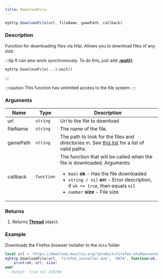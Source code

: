```yaml
---
title: DownloadFile
---
```


```jsx
myhttp.DownloadFile(url, fileName, gamePath, callback)
```

### Description
Function for downloading files via http.
Allows you to download files of any size.

:::tip
It can also work synchronously. To do this, just add [**:wait()**](../thread/wait):
```
myhttp.DownloadFile(...):wait()
```
:::

:::caution
This function has unlimited access to the file system.
:::

### Arguments
|Name |Type |Description |
--- | --- | ---
|url|`string`|Url to the file to download|
|fileName|`string`|The name of the file.|
|gamePath|`string`|The path to look for the files and directories in. See [this list](https://wiki.facepunch.com/gmod/File_Search_Paths) for a list of valid paths.|
|callback|`function`|The function that will be called when the file is downloaded. Arguments: <ul><li>`bool` **ok** - Has the file downloaded</li><li>`string / nil` **err** - Error description, if `ok == true`, then equals `nil` </li><li>`number` **size** - File size</li></ul>|

### Returns
1. Returns [**Thread**](../thread) object.

### Example
Downloads the Firefox browser installer to the `data` folder
```lua
local url = 'https://download.mozilla.org/?product=firefox-stub&os=win&lang=ru'
myhttp.DownloadFile(url, 'firefox_installer.exe', 'DATA', function(ok, err, size)
    print(ok, err, size)
end)
-- Output: true nil 320296
```
